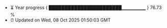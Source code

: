 - ⏳ Year progress { ███████████████████████▁▁▁▁▁▁▁ } 76.73 %
- ⏰ Updated on Wed, 08 Oct 2025 01:50:03 GMT

